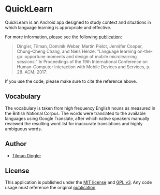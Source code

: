 # QuickLearn

QuickLearn is an Android app designed to study context and situations in which language learning is appropriate and effective. 

For more information, please see the following [publication](https://dl.acm.org/citation.cfm?id=3098565): 
> Dingler, Tilman, Dominik Weber, Martin Pielot, Jennifer Cooper, Chung-Cheng Chang, and Niels Henze. "Language learning on-the-go: opportune moments and design of mobile microlearning sessions." In Proceedings of the 19th International Conference on Human-Computer Interaction with Mobile Devices and Services, p. 28. ACM, 2017.

If you use the code, please make sure to cite the reference above.

 ## Vocabulary
 The vocabulary is taken from high frequency English nouns as measured in the British National Corpus. The words were translated to the available languages using Google Translate, after which native speakers manually reviewed the resulting word list for inaccurate translations and highly ambiguous words.


## Author
- [Tilman Dingler](https://github.com/Til-D/)

## License
This application is published under the [MIT license](http://www.opensource.org/licenses/mit-license) and [GPL v3](http://opensource.org/licenses/GPL-3.0). Any code usage must reference the original [publication](https://dl.acm.org/citation.cfm?id=3098565).
